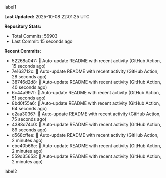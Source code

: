 
label1 
<!-- ACTIVITY_START -->
**Last Updated:** 2025-10-08 22:01:25 UTC

**Repository Stats:**
- Total Commits: 56903
- Last Commit: 15 seconds ago

**Recent Commits:**
- 52268a047: 🤖 Auto-update README with recent activity (GitHub Action, 15 seconds ago)
- 7e163712c: 🤖 Auto-update README with recent activity (GitHub Action, 28 seconds ago)
- 38746d2d8: 🤖 Auto-update README with recent activity (GitHub Action, 40 seconds ago)
- 6c44a997f: 🤖 Auto-update README with recent activity (GitHub Action, 51 seconds ago)
- 8bd0f55a6: 🤖 Auto-update README with recent activity (GitHub Action, 64 seconds ago)
- e2aa30367: 🤖 Auto-update README with recent activity (GitHub Action, 75 seconds ago)
- 4388d74c0: 🤖 Auto-update README with recent activity (GitHub Action, 89 seconds ago)
- d568cffee: 🤖 Auto-update README with recent activity (GitHub Action, 2 minutes ago)
- ebc40b66c: 🤖 Auto-update README with recent activity (GitHub Action, 2 minutes ago)
- 559d35653: 🤖 Auto-update README with recent activity (GitHub Action, 2 minutes ago)
<!-- ACTIVITY_END -->

label2
